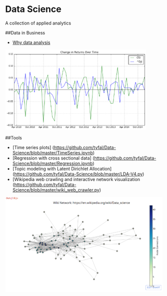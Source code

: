 # Data Science
A collection of applied analytics

##Data in Business

* [Why data analysis](https://github.com/tyfal/Data-Science/blob/master/WhyDataAnalysis.ipynb)

<img src="https://github.com/tyfal/Data-Science/blob/master/Images/timeseries.png" alt="time series graph" width = "450" />

##Tools

* [Time series plots] (https://github.com/tyfal/Data-Science/blob/master/TimeSeries.ipynb)
* [Regression with cross sectional data] (https://github.com/tyfal/Data-Science/blob/master/Regression.ipynb)
* [Topic modeling with Latent Dirichlet Allocation] (https://github.com/tyfal/Data-Science/blob/master/LDA-V4.py)
* [Wikipedia web crawling and interactive network visualization (https://github.com/tyfal/Data-Science/blob/master/wiki_web_crawler.py)

![reg](https://github.com/tyfal/Data-Science/blob/master/Images/wiki-network-image.png)



